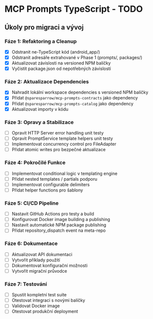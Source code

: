 # MCP Prompts TypeScript - TODO

## Úkoly pro migraci a vývoj

### Fáze 1: Refaktoring a Cleanup
- [x] Odstranit ne-TypeScript kód (android_app/)
- [x] Odstranit adresáře extrahované v Phase 1 (prompts/, packages/)
- [x] Aktualizovat závislosti na versioned NPM balíčky
- [x] Vyčistit package.json od nepotřebných závislostí

### Fáze 2: Aktualizace Dependencies
- [x] Nahradit lokální workspace dependencies s versioned NPM balíčky
- [x] Přidat `@sparesparrow/mcp-prompts-contracts` jako dependency
- [x] Přidat `@sparesparrow/mcp-prompts-catalog` jako dependency
- [x] Aktualizovat importy v kódu

### Fáze 3: Opravy a Stabilizace
- [ ] Opravit HTTP Server error handling unit testy
- [ ] Opravit PromptService template helpers unit testy
- [ ] Implementovat concurrency control pro FileAdapter
- [ ] Přidat atomic writes pro bezpečné aktualizace

### Fáze 4: Pokročilé Funkce
- [ ] Implementovat conditional logic v templating engine
- [ ] Přidat nested templates / partials podporu
- [ ] Implementovat configurable delimiters
- [ ] Přidat helper functions pro šablony

### Fáze 5: CI/CD Pipeline
- [ ] Nastavit GitHub Actions pro testy a build
- [ ] Konfigurovat Docker image building a publishing
- [ ] Nastavit automatické NPM package publishing
- [ ] Přidat repository_dispatch event na meta-repo

### Fáze 6: Dokumentace
- [ ] Aktualizovat API dokumentaci
- [ ] Vytvořit příklady použití
- [ ] Dokumentovat konfigurační možnosti
- [ ] Vytvořit migrační průvodce

### Fáze 7: Testování
- [ ] Spustit kompletní test suite
- [ ] Otestovat integraci s novými balíčky
- [ ] Validovat Docker image
- [ ] Otestovat produkční deployment 